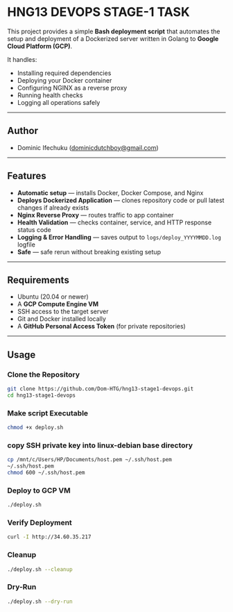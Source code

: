 # HNG13 DEVOPS STAGE-1 TASK

This project provides a simple **Bash deployment script** that automates the setup and deployment of a Dockerized server written in Golang to **Google Cloud Platform (GCP)**.

It handles:
- Installing required dependencies  
- Deploying your Docker container  
- Configuring NGINX as a reverse proxy  
- Running health checks  
- Logging all operations safely

---

## Author
- Dominic Ifechuku (dominicdutchboy@gmail.com)

---

## Features

-  **Automatic setup** — installs Docker, Docker Compose, and Nginx  
-  **Deploys Dockerized Application** — clones repository code or pull latest changes if already exists 
-  **Nginx Reverse Proxy** — routes traffic to app container  
-  **Health Validation** — checks container, service, and HTTP response status code
-  **Logging & Error Handling** — saves output to `logs/deploy_YYYYMMDD.log` logfile
-  **Safe** — safe rerun without breaking existing setup  

---

## Requirements

- Ubuntu (20.04 or newer)
- A **GCP Compute Engine VM**
- SSH access to the target server
- Git and Docker installed locally
- A **GitHub Personal Access Token** (for private repositories)

---

## Usage

### Clone the Repository
```bash
git clone https://github.com/Dom-HTG/hng13-stage1-devops.git
cd hng13-stage1-devops
```

### Make script Executable
```bash
chmod +x deploy.sh
```

### copy SSH private key into linux-debian base directory
```bash
cp /mnt/c/Users/HP/Documents/host.pem ~/.ssh/host.pem
~/.ssh/host.pem
chmod 600 ~/.ssh/host.pem
```

### Deploy to GCP VM
```bash
./deploy.sh
```

### Verify Deployment
```bash
curl -I http://34.60.35.217
```

### Cleanup
```bash
./deploy.sh --cleanup
```
### Dry-Run
```bash
./deploy.sh --dry-run
```

